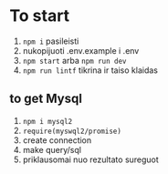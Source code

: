 # To start

1. `npm i` pasileisti
2. nukopijuoti .env.example i .env
3. `npm start` arba `npm run dev`
4. `npm run lintf` tikrina ir taiso klaidas

## to get Mysql

1. `npm i mysql2`
2. `require(myswql2/promise)`
3. create connection
4. make query/sql
5. priklausomai nuo rezultato sureguot

